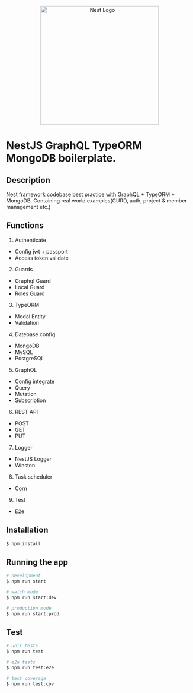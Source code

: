 <p align="center">
  <a href="http://nestjs.com/" target="blank"><img src="https://nestjs.com/img/logo_text.svg" width="320" alt="Nest Logo" /></a>
</p>

# NestJS GraphQL TypeORM MongoDB boilerplate.

## Description

Nest framework codebase best practice with GraphQL + TypeORM + MongoDB.
Containing real world examples(CURD, auth, project & member management etc.)

## Functions
1. Authenticate
  - Config jwt + passport
  - Access token validate
2. Guards
  - Graphql Guard
  - Local Guard
  - Roles Guard
3. TypeORM
  - Modal Entity
  - Validation
4. Datebase config
  - MongoDB
  - MySQL
  - PostgreSQL
5. GraphQL
  - Config integrate
  - Query 
  - Mutation
  - Subscription
6. REST API
  - POST
  - GET
  - PUT
7. Logger
  - NestJS Logger
  - Winston
8. Task scheduler
  - Corn
9. Test
  - E2e

## Installation

```bash
$ npm install
```

## Running the app

```bash
# development
$ npm run start

# watch mode
$ npm run start:dev

# production mode
$ npm run start:prod
```

## Test

```bash
# unit tests
$ npm run test

# e2e tests
$ npm run test:e2e

# test coverage
$ npm run test:cov
```
